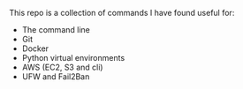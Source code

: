 This repo is a collection of commands I have found useful for:
- The command line
- Git
- Docker
- Python virtual environments
- AWS (EC2, S3 and cli)
- UFW and Fail2Ban

